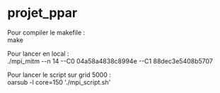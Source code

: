# projet_ppar
Pour compiler le makefile :  
make  

Pour lancer en local :  
./mpi_mitm --n 14 --C0 04a58a4838c8994e --C1 88dec3e5408b5707

Pour lancer le script sur grid 5000 :  
oarsub -l core=150 './mpi_script.sh'

